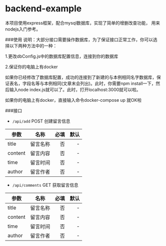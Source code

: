 # backend-example
本项目使用express框架，配合mysql数据库，实现了简单的增删改查功能， 用来nodejs入门参考。

###使用
说明：大部分接口需要操作数据库，为了保证接口正常工作，你可以选择以下两种方法中的一种：

1.更改dbConfig.js中的数据库配置信息，连接到你的数据库

2.保证你的电脑上有docker

 如果你已经修改了数据库配置，成功的连接到了新建的与本例相同名字数据库，保证表名，字段名等与本例相同(文章末会列出)。此时，你需要npm install一下，然后输入node index.js就可以了。此时，打开localhost:3000就可以啦。

 如果你的电脑上有docker，直接输入命令docker-compose up 就OK啦

###接口

- `/api/add` POST 创建留言信息

| 参数        | 名称           | 必填  | 默认 |
| ------------- |:-------------:| -----:| -----:|
| title     | 留言名称 | 否 | - |
| content      | 留言内容      | 否 | - |
| time | 留言时间   | 否 | - |
| author | 留言作者   | 否 | - |


- `/api/comments` GET 获取留言信息

| 参数        | 名称           | 必填  | 默认 |
| ------------- |:-------------:| -----:| -----:|
| title     | 留言名称 | 否 | - |
| content      | 留言内容      | 否 | - |
| time | 留言时间   | 否 | - |
| author | 留言作者   | 否 | - |
